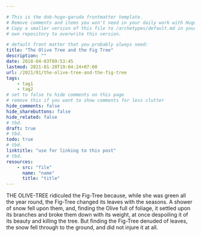 ```yaml
---

# This is the dnb-hugo-garuda frontmatter template. 
# Remove comments and items you won't need in your daily work with Hugo.
# Copy a smaller version of this file to /archetypes/default.md in your
# own repository to overwrite this version.

# default front matter that you probably always need:
title: "The Olive Tree and the Fig Tree"
description: ""
date: 2018-04-03T09:53:45
lastmod: 2021-01-20T19:04:24+07:00
url: /2021/01/the-olive-tree-and-the-fig-tree
tags:
    - tag1
    - tag2
# set to false to hide comments on this page
# remove this if you want to show comments for less clutter
hide_comments: false
hide_sharebuttons: false
hide_related: false
# tbd.
draft: true
# tbd.
todo: true
# tbd.
linktitle: "use for linking to this post"
# tbd.
resources:
    - src: "file"
      name: "name"
      title: "title"
---
```

THE OLIVE-TREE ridiculed the Fig-Tree because, while she was green all the year round, the Fig-Tree changed its leaves with the seasons. A shower of snow fell upon them, and, finding the Olive full of foliage, it settled upon its branches and broke them down with its weight, at once despoiling it of its beauty and killing the tree. But finding the Fig-Tree denuded of leaves, the snow fell through to the ground, and did not injure it at all.
